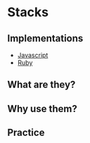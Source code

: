 # Stacks

## Implementations

- [Javascript](./js-implementation.md)
- [Ruby](./ruby-implementation.md)

## What are they?

## Why use them?

## Practice
